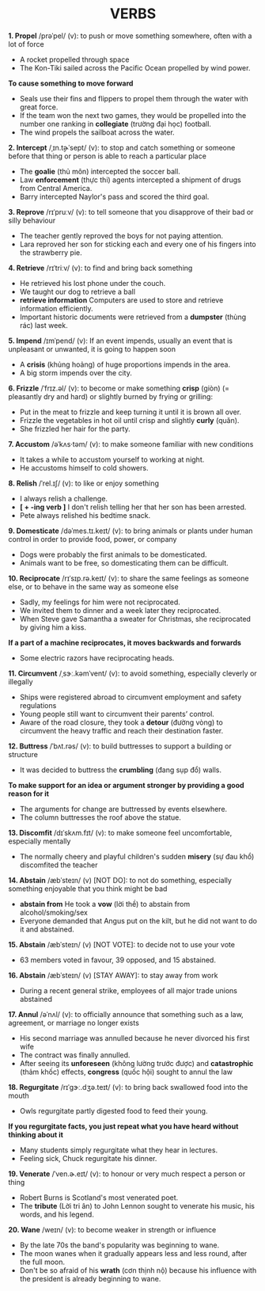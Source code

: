 <h1 align="center"><strong>VERBS</strong></h1>

**1. Propel** /prəˈpel/ (v): to push or move something somewhere, often with a lot of force
- A rocket propelled through space
- The Kon-Tiki sailed across the Pacific Ocean propelled by wind power.

**To cause something to move forward**
- Seals use their fins and flippers to propel them through the water with great force.
- If the team won the next two games, they would be propelled into the number one ranking in **collegiate** (trường đại học) football.
- The wind propels the sailboat across the water.

**2. Intercept** /ˌɪn.t̬ɚˈsept/ (v): to stop and catch something or someone before that thing or person is able to reach a particular place
- The **goalie** (thủ môn) intercepted the soccer ball.
- Law **enforcement** (thực thi) agents intercepted a shipment of drugs from Central America.
- Barry intercepted Naylor's pass and scored the third goal.

**3. Reprove** /rɪˈpruːv/ (v): to tell someone that you disapprove of their bad or silly behaviour
- The teacher gently reproved the boys for not paying attention.
- Lara reproved her son for sticking each and every one of his fingers into the strawberry pie.

**4. Retrieve** /rɪˈtriːv/ (v): to find and bring back something
- He retrieved his lost phone under the couch.
- We taught our dog to retrieve a ball
- **retrieve information** Computers are used to store and retrieve information efficiently.
- Important historic documents were retrieved from a **dumpster** (thùng rác) last week.

**5. Impend** /ɪmˈpend/ (v): If an event impends, usually an event that is unpleasant or unwanted, it is going to happen soon
- A **crisis** (khủng hoảng) of huge proportions impends in the area.
- A big storm impends over the city.

**6. Frizzle** /ˈfrɪz.əl/ (v): to become or make something **crisp** (giòn) (= pleasantly dry and hard) or slightly burned by frying or grilling:
- Put in the meat to frizzle and keep turning it until it is brown all over.
- Frizzle the vegetables in hot oil until crisp and slightly **curly** (quăn).
- She frizzled her hair for the party.

**7. Accustom** /əˈkʌs·təm/ (v): to make someone familiar with new conditions
- It takes a while to accustom yourself to working at night.
- He accustoms himself to cold showers.

**8. Relish** /ˈrel.ɪʃ/ (v): to like or enjoy something
- I always relish a challenge.
-  **[ + -ing verb ]** I don't relish telling her that her son has been arrested.
- Pete always relished his bedtime snack.

**9. Domesticate** /dəˈmes.tɪ.keɪt/ (v): to bring animals or plants under human control in order to provide food, power, or company
- Dogs were probably the first animals to be domesticated.
- Animals want to be free, so domesticating them can be difficult.

**10. Reciprocate** /rɪˈsɪp.rə.keɪt/ (v): to share the same feelings as someone else, or to behave in the same way as someone else
- Sadly, my feelings for him were not reciprocated.
- We invited them to dinner and a week later they reciprocated.
- When Steve gave Samantha a sweater for Christmas, she reciprocated by giving him a kiss.

**If a part of a machine reciprocates, it moves backwards and forwards**
- Some electric razors have reciprocating heads.

**11. Circumvent** /ˌsɝː.kəmˈvent/ (v): to avoid something, especially cleverly or illegally
- Ships were registered abroad to circumvent employment and safety regulations
- Young people still want to circumvent their parents’ control.
- Aware of the road closure, they took a **detour** (đường vòng) to circumvent the heavy traffic and reach their destination faster.

**12. Buttress** /ˈbʌt.rəs/ (v): to build buttresses to support a building or structure
- It was decided to buttress the **crumbling** (đang sụp đổ) walls.

**To make support for an idea or argument stronger by providing a good reason for it**
- The arguments for change are buttressed by events elsewhere.
- The column buttresses the roof above the statue.

**13. Discomfit** /dɪˈskʌm.fɪt/ (v): to make someone feel uncomfortable, especially mentally
- The normally cheery and playful children's sudden **misery** (sự đau khổ) discomfited the teacher

**14. Abstain**  /æbˈsteɪn/ (v) [NOT DO]: to not do something, especially something enjoyable that you think might be bad
- **abstain from** He took a **vow** (lời thề) to abstain from alcohol/smoking/sex
- Everyone demanded that Angus put on the kilt, but he did not want to do it and abstained.

**15. Abstain**  /æbˈsteɪn/ (v) [NOT VOTE]: to decide not to use your vote
- 63 members voted in favour, 39 opposed, and 15 abstained.

**16. Abstain**  /æbˈsteɪn/ (v) [STAY AWAY]: to stay away from work
- During a recent general strike, employees of all major trade unions abstained

**17. Annul** /əˈnʌl/ (v): to officially announce that something such as a law, agreement, or marriage no longer exists
- His second marriage was annulled because he never divorced his first wife
- The contract was finally annulled.
- After seeing its **unforeseen** (không lường trước được) and **catastrophic** (thảm khốc) effects, **congress** (quốc hội) sought to annul the law

**18. Regurgitate** /rɪˈɡɝː.dʒə.teɪt/ (v): to bring back swallowed food into the mouth
- Owls regurgitate partly digested food to feed their young.

**If you regurgitate facts, you just repeat what you have heard without thinking about it**
- Many students simply regurgitate what they hear in lectures.
- Feeling sick, Chuck regurgitate his dinner.

**19. Venerate** /ˈven.ɚ.eɪt/ (v): to honour or very much respect a person or thing
- Robert Burns is Scotland's most venerated poet.
- The **tribute** (Lời tri ân) to John Lennon sought to venerate his music, his words, and his legend.

**20. Wane** /weɪn/ (v): to become weaker in strength or influence
- By the late 70s the band's popularity was beginning to wane.
- The moon wanes when it gradually appears less and less round, after the full moon.
- Don't be so afraid of his **wrath** (cơn thịnh nộ) because his influence with the president is already beginning to wane.




